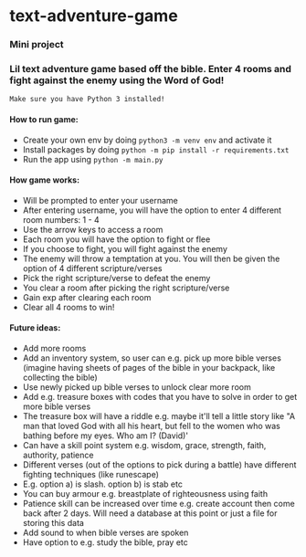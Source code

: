 # text-adventure-game

### Mini project

### Lil text adventure game based off the bible. Enter 4 rooms and fight against the enemy using the Word of God!

    Make sure you have Python 3 installed!

#### How to run game:

- Create your own env by doing `python3 -m venv env` and activate it
- Install packages by doing `python -m pip install -r requirements.txt`
- Run the app using `python -m main.py`
  

#### How game works:
- Will be prompted to enter your username
- After entering username, you will have the option to enter 4 different room numbers: 1 - 4
- Use the arrow keys to access a room
- Each room you will have the option to fight or flee
- If you choose to fight, you will fight against the enemy
- The enemy will throw a temptation at you. You will then be given the option of 4 different scripture/verses
- Pick the right scripture/verse to defeat the enemy
- You clear a room after picking the right scripture/verse
- Gain exp after clearing each room
- Clear all 4 rooms to win!

#### Future ideas:
- Add more rooms
- Add an inventory system, so user can e.g. pick up more bible verses (imagine having sheets of pages of the bible in your backpack, like collecting the bible)
- Use newly picked up bible verses to unlock clear more room
- Add e.g. treasure boxes with codes that you have to solve in order to get more bible verses
- The treasure box will have a riddle e.g. maybe it'll tell a little story like "A man that loved God with all his heart, but fell to the women who was bathing before my eyes. Who am I? (David)'
- Can have a skill point system e.g. wisdom, grace, strength, faith, authority, patience
- Different verses (out of the options to pick during a battle) have different fighting techniques (like runescape)
- E.g. option a) is slash. option b) is stab etc
- You can buy armour e.g. breastplate of righteousness using faith
- Patience skill can be increased over time e.g. create account then come back after 2 days. Will need a database at this point or just a file for storing this data
- Add sound to when bible verses are spoken
- Have option to e.g. study the bible, pray etc